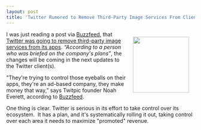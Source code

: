 ```yaml
---
layout: post
title: 'Twitter Rumored to Remove Third-Party Image Services From Clients'
---
```

<p><img style="padding: 15px;" src="https://s3.amazonaws.com/kinlane-productions/twitter/twitter-image+service.jpeg" alt="" width="150" align="right" /></p>
<p>I was just reading a post via <a title="BuzzFeed" href="http://www.buzzfeed.com/">Buzzfeed</a>, that <a title="Twitter was going to remove third-party image services from its apps" href="http://www.buzzfeed.com/jwherrman/twitter-is-removing-third-party-image-services-fro">Twitter was going to remove third-party image services from its apps</a>.  <em>&ldquo;According to a person who was briefed on the company's plans&rdquo;</em>, the changes will be coming in the next updates to the Twitter client(s).</p>
<p>"They're trying to control those eyeballs on their apps, they're an ad-based company, they make money that way,&rdquo; says Twitpic founder Noah Everett, according to&nbsp;<a title="BuzzFeed" href="http://www.buzzfeed.com/">Buzzfeed</a>.</p>
<p>One thing is clear. Twitter is serious in its effort to take control over its ecosystem. &nbsp;It has a plan, and it's systematically rolling it out, taking control over each area it needs to maximize "promoted" revenue.</p>